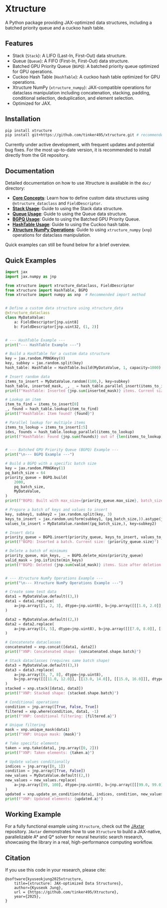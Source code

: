 # Xtructure

A Python package providing JAX-optimized data structures, including a batched priority queue and a cuckoo hash table.

## Features

- Stack (`Stack`): A LIFO (Last-In, First-Out) data structure.
- Queue (`Queue`): A FIFO (First-In, First-Out) data structure.
- Batched GPU Priority Queue (`BGPQ`): A batched priority queue optimized for GPU operations.
- Cuckoo Hash Table (`HashTable`): A cuckoo hash table optimized for GPU operations.
- Xtructure NumPy (`xtructure_numpy`): JAX-compatible operations for dataclass manipulation including concatenation, stacking, padding, conditional selection, deduplication, and element selection.
- Optimized for JAX.

## Installation

```bash
pip install xtructure
pip install git+https://github.com/tinker495/xtructure.git # recommended
```

Currently under active development, with frequent updates and potential bug fixes. For the most up-to-date version, it is recommended to install directly from the Git repository.

## Documentation

Detailed documentation on how to use Xtructure is available in the `doc/` directory:

*   **[Core Concepts](./doc/core_concepts.md)**: Learn how to define custom data structures using `@xtructure_dataclass` and `FieldDescriptor`.
*   **[Stack Usage](./doc/stack.md)**: Guide to using the Stack data structure.
*   **[Queue Usage](./doc/queue.md)**: Guide to using the Queue data structure.
*   **[BGPQ Usage](./doc/bgpq.md)**: Guide to using the Batched GPU Priority Queue.
*   **[HashTable Usage](./doc/hashtable.md)**: Guide to using the Cuckoo hash table.
*   **[Xtructure NumPy Operations](./doc/xnp.md)**: Guide to using `xtructure_numpy` (`xnp`) operations for dataclass manipulation.

Quick examples can still be found below for a brief overview.

## Quick Examples

```python
import jax
import jax.numpy as jnp

from xtructure import xtructure_dataclass, FieldDescriptor
from xtructure import HashTable, BGPQ
from xtructure import numpy as xnp  # Recommended import method


# Define a custom data structure using xtructure_data
@xtructure_dataclass
class MyDataValue:
    a: FieldDescriptor[jnp.uint8]
    b: FieldDescriptor[jnp.uint32, (1, 2)]


# --- HashTable Example ---
print("--- HashTable Example ---")

# Build a HashTable for a custom data structure
key = jax.random.PRNGKey(0)
key, subkey = jax.random.split(key)
hash_table: HashTable = HashTable.build(MyDataValue, 1, capacity=1000)

# Insert random data
items_to_insert = MyDataValue.random((100,), key=subkey)
hash_table, inserted_mask, _, _ = hash_table.parallel_insert(items_to_insert)
print(f"HashTable: Inserted {jnp.sum(inserted_mask)} items. Current size: {hash_table.size}")

# Lookup an item
item_to_find = items_to_insert[0]
_, found = hash_table.lookup(item_to_find)
print(f"HashTable: Item found? {found}")

# Parallel lookup for multiple items
items_to_lookup = items_to_insert[:5]
idxs, founds = hash_table.lookup_parallel(items_to_lookup)
print(f"HashTable: Found {jnp.sum(founds)} out of {len(items_to_lookup)} items in parallel lookup.")


# --- Batched GPU Priority Queue (BGPQ) Example ---
print("\n--- BGPQ Example ---")

# Build a BGPQ with a specific batch size
key = jax.random.PRNGKey(1)
pq_batch_size = 64
priority_queue = BGPQ.build(
    2000,
    pq_batch_size,
    MyDataValue,
)
print(f"BGPQ: Built with max_size={priority_queue.max_size}, batch_size={priority_queue.batch_size}")

# Prepare a batch of keys and values to insert
key, subkey1, subkey2 = jax.random.split(key, 3)
keys_to_insert = jax.random.uniform(subkey1, (pq_batch_size,)).astype(jnp.bfloat16)
values_to_insert = MyDataValue.random((pq_batch_size,), key=subkey2)

# Insert data
priority_queue = BGPQ.insert(priority_queue, keys_to_insert, values_to_insert)
print(f"BGPQ: Inserted a batch. Current size: {priority_queue.size}")

# Delete a batch of minimums
priority_queue, min_keys, _ = BGPQ.delete_mins(priority_queue)
valid_mask = jnp.isfinite(min_keys)
print(f"BGPQ: Deleted {jnp.sum(valid_mask)} items. Size after deletion: {priority_queue.size}")


# --- Xtructure NumPy Operations Example ---
print("\n--- Xtructure NumPy Operations Example ---")

# Create some test data
data1 = MyDataValue.default((3,))
data1 = data1.replace(
    a=jnp.array([1, 2, 3], dtype=jnp.uint8), b=jnp.array([[[1.0, 2.0]], [[3.0, 4.0]], [[5.0, 6.0]]], dtype=jnp.uint32)
)

data2 = MyDataValue.default((2,))
data2 = data2.replace(
    a=jnp.array([4, 5], dtype=jnp.uint8), b=jnp.array([[[7.0, 8.0]], [[9.0, 10.0]]], dtype=jnp.uint32)
)

# Concatenate dataclasses
concatenated = xnp.concat([data1, data2])
print(f"XNP: Concatenated shape: {concatenated.shape.batch}")

# Stack dataclasses (requires same batch shape)
data3 = MyDataValue.default((3,))
data3 = data3.replace(
    a=jnp.array([6, 7, 8], dtype=jnp.uint8),
    b=jnp.array([[[11.0, 12.0]], [[13.0, 14.0]], [[15.0, 16.0]]], dtype=jnp.uint32),
)
stacked = xnp.stack([data1, data3])
print(f"XNP: Stacked shape: {stacked.shape.batch}")

# Conditional operations
condition = jnp.array([True, False, True])
filtered = xnp.where(condition, data1, -1)
print(f"XNP: Conditional filtering: {filtered.a}")

# Unique filtering
mask = xnp.unique_mask(data1)
print(f"XNP: Unique mask: {mask}")

# Take specific elements
taken = xnp.take(data1, jnp.array([0, 2]))
print(f"XNP: Taken elements: {taken.a}")

# Update values conditionally
indices = jnp.array([0, 1])
condition = jnp.array([True, False])
new_values = MyDataValue.default((2,))
new_values = new_values.replace(
    a=jnp.array([99, 100], dtype=jnp.uint8), b=jnp.array([[[99.0, 99.0]], [[100.0, 100.0]]], dtype=jnp.uint32)
)
updated = xnp.update_on_condition(data1, indices, condition, new_values)
print(f"XNP: Updated elements: {updated.a}")
```

## Working Example

For a fully functional example using `Xtructure`, check out the [JAxtar](https://github.com/tinker495/JAxtar) repository. `JAxtar` demonstrates how to use `Xtructure` to build a JAX-native, parallelizable A* and Q* solver for neural heuristic search research, showcasing the library in a real, high-performance computing workflow.

## Citation

If you use this code in your research, please cite:

```
@software{kyuseokjung2025xtructure,
    title={xtructure: JAX-optimized Data Structures},
    author={Kyuseok Jung},
    url = {https://github.com/tinker495/Xtructure},
    year={2025},
}
```
